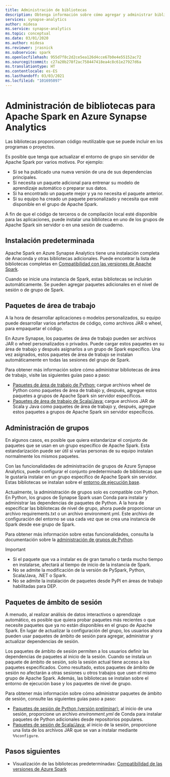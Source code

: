 ```yaml
---
title: Administración de bibliotecas
description: Obtenga información sobre cómo agregar y administrar bibliotecas que usa Apache Spark en Azure Synapse Analytics.
services: synapse-analytics
author: midesa
ms.service: synapse-analytics
ms.topic: conceptual
ms.date: 03/01/2020
ms.author: midesa
ms.reviewer: jrasnick
ms.subservice: spark
ms.openlocfilehash: 955d7f8c2d2ce5ea126d4cce67b0e4e55152ac72
ms.sourcegitcommit: c27a20b278f2ac758447418ea4c8c61e27927d6a
ms.translationtype: HT
ms.contentlocale: es-ES
ms.lasthandoff: 03/03/2021
ms.locfileid: "101695097"
---
```

# <a name="manage-libraries-for-apache-spark-in-azure-synapse-analytics"></a>Administración de bibliotecas para Apache Spark en Azure Synapse Analytics
Las bibliotecas proporcionan código reutilizable que se puede incluir en los programas o proyectos. 

Es posible que tenga que actualizar el entorno de grupo sin servidor de Apache Spark por varios motivos. Por ejemplo:
- Si se ha publicado una nueva versión de una de sus dependencias principales.
- Si necesita un paquete adicional para entrenar su modelo de aprendizaje automático o preparar sus datos.
- Si ha encontrado un paquete mejor y ya no necesita el paquete anterior.
- Si su equipo ha creado un paquete personalizado y necesita que esté disponible en el grupo de Apache Spark.

A fin de que el código de terceros o de compilación local esté disponible para las aplicaciones, puede instalar una biblioteca en uno de los grupos de Apache Spark sin servidor o en una sesión de cuaderno.
  
## <a name="default-installation"></a>Instalación predeterminada
Apache Spark en Azure Synapse Analytics tiene una instalación completa de Anaconda y otras bibliotecas adicionales. Puede encontrar la lista de bibliotecas completas en [Compatibilidad con las versiones de Apache Spark](apache-spark-version-support.md). 

Cuando se inicie una instancia de Spark, estas bibliotecas se incluirán automáticamente. Se pueden agregar paquetes adicionales en el nivel de sesión o de grupo de Spark.

## <a name="workspace-packages"></a>Paquetes de área de trabajo
A la hora de desarrollar aplicaciones o modelos personalizados, su equipo puede desarrollar varios artefactos de código, como archivos JAR o wheel, para empaquetar el código. 

En Azure Synapse, los paquetes de área de trabajo pueden ser archivos JAR o wheel personalizados o privados. Puede cargar estos paquetes en su área de trabajo y después asignarlos a un grupo de Spark específico. Una vez asignados, estos paquetes de área de trabajo se instalan automáticamente en todas las sesiones del grupo de Spark.

Para obtener más información sobre cómo administrar bibliotecas de área de trabajo, visite las siguientes guías paso a paso:
- [Paquetes de área de trabajo de Python:](./apache-spark-manage-python-packages.md#Install-wheel-files) cargue archivos wheel de Python como paquetes de área de trabajo y, después, agregue estos paquetes a grupos de Apache Spark sin servidor específicos.
- [Paquetes de área de trabajo de Scala/Java:](./apache-spark-manage-scala-packages.md#Workspace-packages) cargue archivos JAR de Scala y Java como paquetes de área de trabajo y, después, agregue estos paquetes a grupos de Apache Spark sin servidor específicos.

## <a name="pool-management"></a>Administración de grupos
En algunos casos, es posible que quiera estandarizar el conjunto de paquetes que se usan en un grupo específico de Apache Spark. Esta estandarización puede ser útil si varias personas de su equipo instalan normalmente los mismos paquetes. 

Con las funcionalidades de administración de grupos de Azure Synapse Analytics, puede configurar el conjunto predeterminado de bibliotecas que le gustaría instalar en un grupo específico de Apache Spark sin servidor. Estas bibliotecas se instalan sobre el [entorno de ejecución base](./apache-spark-version-support.md). 

Actualmente, la administración de grupos solo es compatible con Python. En Python, los grupos de Synapse Spark usan Conda para instalar y administrar las dependencias de paquetes de Python. A la hora de especificar las bibliotecas de nivel de grupo, ahora puede proporcionar un archivo requirements.txt o un archivo environment.yml. Este archivo de configuración del entorno se usa cada vez que se crea una instancia de Spark desde ese grupo de Spark. 

Para obtener más información sobre estas funcionalidades, consulta la documentación sobre la [administración de grupos de Python](./apache-spark-manage-python-packages.md#Pool-libraries).

> [!IMPORTANT]
> - Si el paquete que va a instalar es de gran tamaño o tarda mucho tiempo en instalarse, afectará al tiempo de inicio de la instancia de Spark.
> - No se admite la modificación de la versión de PySpark, Python, Scala/Java, .NET o Spark.
> - No se admite la instalación de paquetes desde PyPI en áreas de trabajo habilitadas para DEP.

## <a name="session-scoped-packages"></a>Paquetes de ámbito de sesión
A menudo, al realizar análisis de datos interactivos o aprendizaje automático, es posible que quiera probar paquetes más recientes o que necesite paquetes que ya no están disponibles en el grupo de Apache Spark. En lugar de actualizar la configuración del grupo, los usuarios ahora pueden usar paquetes de ámbito de sesión para agregar, administrar y actualizar dependencias de sesión.

Los paquetes de ámbito de sesión permiten a los usuarios definir las dependencias de paquetes al inicio de la sesión. Cuando se instala un paquete de ámbito de sesión, solo la sesión actual tiene acceso a los paquetes especificados. Como resultado, estos paquetes de ámbito de sesión no afectarán a otras sesiones u otros trabajos que usen el mismo grupo de Apache Spark. Además, las bibliotecas se instalan sobre el entorno de ejecución base y los paquetes de nivel de grupo. 

Para obtener más información sobre cómo administrar paquetes de ámbito de sesión, consulte las siguientes guías paso a paso:
- [Paquetes de sesión de Python (versión preliminar):](./apache-spark-manage-python-packages.md#Session-scoped-libraries-(preview)) al inicio de una sesión, proporcione un archivo *environment.yml* de Conda para instalar paquetes de Python adicionales desde repositorios populares. 
- [Paquetes de sesión de Scala/Java:](./apache-spark-manage-scala-packages.md#Workspace-packages) al inicio de la sesión, proporcione una lista de los archivos JAR que se van a instalar mediante ```%%configure```.

## <a name="next-steps"></a>Pasos siguientes
- Visualización de las bibliotecas predeterminadas: [Compatibilidad de las versiones de Azure Spark](apache-spark-version-support.md)
